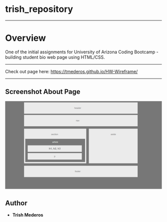 # trish_repository
---
# Overview
One of the initial assignments for University of Arizona Coding Bootcamp - building student bio web page using HTML/CSS.

---
Check out page here: https://tmederos.github.io/HW-Wireframe/

---
## Screenshot About Page

![Screenshot](https://github.com/tmederos/HW-Wireframe/blob/master/Layout.png)


## Author

* **Trish Mederos**

